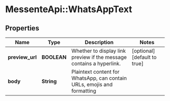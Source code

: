 # MessenteApi::WhatsAppText

## Properties
Name | Type | Description | Notes
------------ | ------------- | ------------- | -------------
**preview_url** | **BOOLEAN** | Whether to display link preview if the message contains a hyperlink. | [optional] [default to true]
**body** | **String** | Plaintext content for WhatsApp, can contain URLs, emojis and formatting | 


